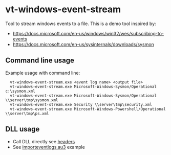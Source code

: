 # vt-windows-event-stream
Tool to stream windows events to a file.
This is a demo tool inspired by:
  * https://docs.microsoft.com/en-us/windows/win32/wes/subscribing-to-events
  * https://docs.microsoft.com/en-us/sysinternals/downloads/sysmon

## Command line usage
Example usage with command line:

```
  vt-windows-event-stream.exe <event log name> <output file>
  vt-windows-event-stream.exe Microsoft-Windows-Sysmon/Operational c:\sysmon.xml
  vt-windows-event-stream.exe Microsoft-Windows-Sysmon/Operational \\server\tmp\sysmon.xml
  vt-windows-event-stream.exe Security \\server\tmp\security.xml
  vt-windows-event-stream.exe Microsoft-Windows-Powershell/Operational \\server\tmp\ps.xml

```


## DLL usage
*  Call DLL directly see [headers](event-stream-dll/event-stream.h)
 * See [importeventlogs.au3](importeventlogs.au3) example

